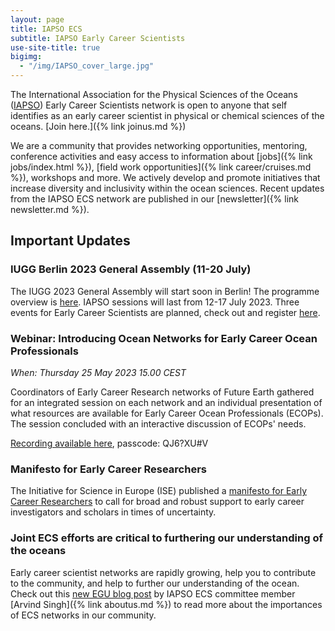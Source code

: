 ```yaml
---
layout: page
title: IAPSO ECS
subtitle: IAPSO Early Career Scientists
use-site-title: true
bigimg:
  - "/img/IAPSO_cover_large.jpg"
---
```


The International Association for the Physical Sciences of the Oceans ([IAPSO](https://iapso-ocean.org/)) Early Career Scientists network is open to anyone  that self identifies as an early career scientist in physical or chemical sciences of the oceans. [Join here.]({% link joinus.md %})

We are a community that provides networking opportunities, mentoring, conference activities and easy access to information about [jobs]({% link jobs/index.html %}), [field work opportunities]({% link career/cruises.md %}), workshops and more. We actively develop and promote initiatives that increase diversity and inclusivity within the ocean sciences. Recent updates from the IAPSO ECS network are published in our [newsletter]({% link newsletter.md %}).

## Important Updates

### IUGG Berlin 2023 General Assembly (11-20 July)
The IUGG 2023 General Assembly will start soon in Berlin! The programme overview is [here](https://www.iugg2023berlin.org/program-at-glance/). IAPSO sessions will last from 12-17 July 2023. Three events for Early Career Scientists are planned, check out and register [here](https://www.iugg2023berlin.org/ecs-events/).

### Webinar: Introducing Ocean Networks for Early Career Ocean Professionals
*When: Thursday 25 May 2023 15.00 CEST*

Coordinators of Early Career Research networks of Future Earth gathered for an integrated session on each network and an individual presentation of what resources are available for Early Career Ocean Professionals (ECOPs). The session concluded with an interactive discussion of ECOPs' needs.

[Recording available here](https://us06web.zoom.us/rec/share/LJUbGv9ojqUUpp9B8gjVqQwul2Ytp0PgWJLtek_2_M6fk7iDduFn7XtGeZiLn0cP.8vSQdQ74fsh1Ioj5?startTime=1685019700000), passcode: QJ6?XU#V

### Manifesto for Early Career Researchers
The Initiative for Science in Europe (ISE) published a [manifesto for Early Career Researchers](https://initiative-se.eu/manifesto/) to call for broad and robust support to early career investigators and scholars in times of uncertainty.

### Joint ECS efforts are critical to furthering our understanding of the oceans
Early career scientist networks are rapidly growing, help you to contribute to the community, and help to further our understanding of the ocean. Check out this [new EGU blog post](https://blogs.egu.eu/divisions/os/2021/06/25/ocean-networks-1/) by IAPSO ECS committee member [Arvind Singh]({% link aboutus.md %}) to read more about the importances of ECS networks in our community.
